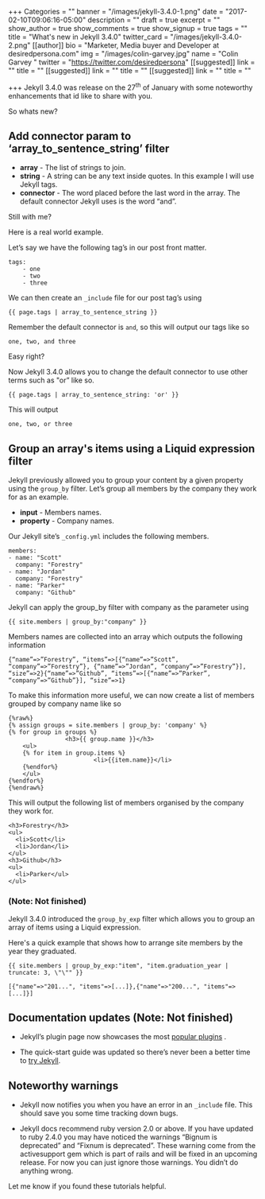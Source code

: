 +++
Categories = ""
banner = "/images/jekyll-3.4.0-1.png"
date = "2017-02-10T09:06:16-05:00"
description = ""
draft = true
excerpt = ""
show_author = true
show_comments = true
show_signup = true
tags = ""
title = "What's new in Jekyll 3.4.0"
twitter_card = "/images/jekyll-3.4.0-2.png"
[[author]]
bio = "Marketer, Media buyer and Developer at desiredpersona.com"
img = "/images/colin-garvey.jpg"
name = "Colin Garvey "
twitter = "https://twitter.com/desiredpersona"
[[suggested]]
link = ""
title = ""
[[suggested]]
link = ""
title = ""
[[suggested]]
link = ""
title = ""

+++
Jekyll 3.4.0 was release on the 27<sup>th</sup> of January with some noteworthy enhancements that id like to share with you.

So whats new?

## Add connector param to ‘array_to_sentence_string’ filter

*   **array** - The list of strings to join.
*   **string** - A string can be any text inside quotes. In this example I will use Jekyll tags.
*   **connector** - The word placed before the last word in the array. The default connector Jekyll uses is the word “and”.

Still with me?

Here is a real world example.

Let’s say we have the following tag’s in our post front matter.

```
tags:
	- one
	- two
	- three
```

We can then create an `_include` file for our post tag’s using

```
{{ page.tags | array_to_sentence_string }}
```

Remember the default connector is `and`, so this will output our tags like so

```
one, two, and three
```

Easy right?

Now Jekyll 3.4.0 allows you to change the default connector to use other terms such as "or” like so.

```
{{ page.tags | array_to_sentence_string: 'or' }}
```

This will output

```
one, two, or three
```

## Group an array's items using a Liquid expression filter

Jekyll previously allowed you to group your content by a given property using the `group_by` filter. Let’s group all members by the company they work for as an example.

*   **input** - Members names.
*   **property** - Company names.

Our Jekyll site’s `_config.yml` includes the following members.

```
members:
- name: "Scott"
  company: "Forestry"
- name: "Jordan"
  company: "Forestry"
- name: "Parker"
  company: "Github"
```

Jekyll can apply the group_by filter with company as the parameter using

```
{{ site.members | group_by:"company" }}
```

Members names are collected into an array which outputs the following information

```
{“name”=>”Forestry”, “items”=>[{“name”=>”Scott”, “company”=>”Forestry”}, {“name”=>”Jordan”, “company”=>”Forestry”}], “size”=>2}{“name”=>”Github”, “items”=>[{“name”=>”Parker”, “company”=>”Github”}], “size”=>1}
```

To make this information more useful, we can now create a list of members grouped by company name like so

```
{%raw%}
{% assign groups = site.members | group_by: 'company' %}
{% for group in groups %}
			    <h3>{{ group.name }}</h3>
    <ul>
    {% for item in group.items %}
				        <li>{{item.name}}</li>
    {%endfor%}
    </ul>
{%endfor%}
{%endraw%}
```

This will output the following list of members organised by the company they work for.

```
<h3>Forestry</h3>
<ul>
  <li>Scott</li>
  <li>Jordan</li>
</ul>
<h3>Github</h3>
<ul>
  <li>Parker</ul>
</ul>
```

### (Note: Not finished)

Jekyll 3.4.0 introduced the `group_by_exp` filter which allows you to group an array of items using a Liquid expression.

Here's a quick example that shows how to arrange site members by the year they graduated.

```
{{ site.members | group_by_exp:"item", "item.graduation_year | truncate: 3, \"\"" }}
```

```
[{"name"=>"201...", "items"=>[...]},{"name"=>"200...", "items"=>[...]}]
```

## Documentation updates (Note: Not finished)

*   Jekyll’s plugin page now showcases the most [popular plugins](http://jekyllrb.com/docs/plugins/#available-plugins/) .

*   The quick-start guide was updated so there’s never been a better time to [try Jekyll](https://jekyllrb.com/).

## Noteworthy warnings

*   Jekyll now notifies you when you have an error in an `_include` file. This should save you some time tracking down bugs.

*   Jekyll docs recommend ruby version 2.0 or above. If you have updated to ruby 2.4.0 you may have noticed the warnings “Bignum is deprecated” and “Fixnum is deprecated”. These warning come from the activesupport gem which is part of rails and will be fixed in an upcoming release. For now you can just ignore those warnings. You didn’t do anything wrong.

Let me know if you found these tutorials helpful.